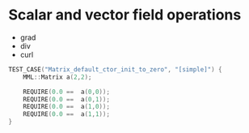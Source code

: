 # Scalar and vector field operations

- grad
- div
- curl

~~~c++
TEST_CASE("Matrix_default_ctor_init_to_zero", "[simple]") {
    MML::Matrix a(2,2);

	REQUIRE(0.0 ==  a(0,0));
	REQUIRE(0.0 ==  a(0,1));
	REQUIRE(0.0 ==  a(1,0));
	REQUIRE(0.0 ==  a(1,1));
}
~~~

